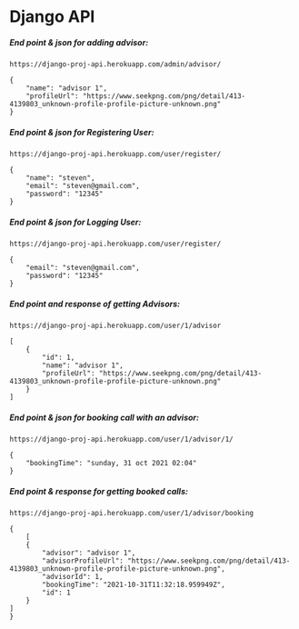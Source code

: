 # Django API 


##### End point & json for adding advisor:

```https://django-proj-api.herokuapp.com/admin/advisor/```

```
{
    "name": "advisor 1",
    "profileUrl": "https://www.seekpng.com/png/detail/413-4139803_unknown-profile-profile-picture-unknown.png"
}
```

##### End point & json for Registering User:

```https://django-proj-api.herokuapp.com/user/register/```

```
{
    "name": "steven",
    "email": "steven@gmail.com",
    "password": "12345"
}
```

##### End point & json for Logging User:

```https://django-proj-api.herokuapp.com/user/register/```

```
{
    "email": "steven@gmail.com",
    "password": "12345"
}
```

##### End point and response of getting Advisors:

```https://django-proj-api.herokuapp.com/user/1/advisor```

```
[
    {
        "id": 1,
        "name": "advisor 1",
        "profileUrl": "https://www.seekpng.com/png/detail/413-4139803_unknown-profile-profile-picture-unknown.png"
    }
]
```

##### End point & json for booking call with an advisor:

```https://django-proj-api.herokuapp.com/user/1/advisor/1/```

```
{
    "bookingTime": "sunday, 31 oct 2021 02:04"
}
```

##### End point & response for getting booked calls:

```https://django-proj-api.herokuapp.com/user/1/advisor/booking```

```
{
    [
    {
        "advisor": "advisor 1",
        "advisorProfileUrl": "https://www.seekpng.com/png/detail/413-4139803_unknown-profile-profile-picture-unknown.png",
        "advisorId": 1,
        "bookingTime": "2021-10-31T11:32:18.959949Z",
        "id": 1
    }
]
}
```




